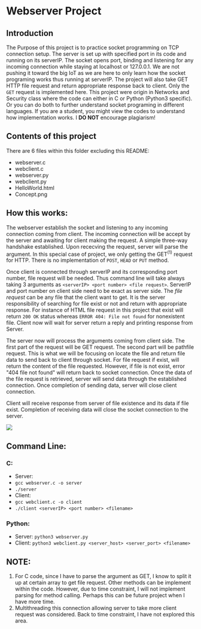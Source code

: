 # Webserver Project

## Introduction
The Purpose of this project is to practice socket programming on TCP connection setup. The server is set up with specified port in its code and running on its serverIP. The socket opens port, binding and listening for any incoming connection while staying at localhost or 127.0.0.1. We are not pushing it toward the big IoT as we are here to only learn how the socket programing works thus running at serverIP. The project will also take GET HTTP file request and return appropriate response back to client. Only the ```GET``` request is implemented here. This project were origin in Networks and Security class where the code can either in C or Python (Python3 specific). Or you can do both to further understand socket programing in different languages. If you are a student, you might view the codes to understand how implementation works. I **DO NOT** encourage plagiarism! 

## Contents of this project
There are 6 files within this folder excluding this README:
 - webserver.c
 - webclient.c
 - webserver.py
 - webclient.py
 - HelloWorld.html
 - Concept.png

## How this works:
The webserver establish the socket and listening to any incoming connection coming from client. The incoming connection will be accept by the server and awaiting for client making the request. A simple three-way handshake established. Upon rececving the request, server will parse the argument. In this special case of project, we only getting the GET<sup>(1)</sup> request for HTTP. There is no implementation of ```POST```, ```HEAD``` or ```PUT``` method. 

Once client is connected through serverIP and its corresponding port number, file request will be needed. Thus command line will take always taking 3 arguments as ```<serverIP> <port number> <file request>```. ServerIP and port number on client side need to be exact as server side. The *file request* can be any file that the client want to get. It is the server responsibility of searching for file exist or not and return with appropriate response. For instance of HTML file request in this project that exist will return ```200 OK``` status whereas ```ERROR 404: File not found``` for nonexistent file. Client now will wait for server return a reply and printing response from Server. 

The server now will process the arguments coming from client side. The first part of the request will be GET request. The second part will be pathfile request. This is what we will be focusing on locate the file and return file data to send back to client through socket. For file request if exist, will return the content of the file requested. However, if file is not exist, error "404 file not found" will return back to socket connection. Once the data of the file request is retrieved, server will send data through the established connection. Once completion of sending data, server will close client connection. 

Client will receive response from server of file existence and its data if file exist. Completion of receiving data will close the socket connection to the server. 

<img src = "https://github.com/Unknown729/Webserver-C-Python3-/blob/main/Concept.PNG" align="center">

## Command Line: 
### C:
 - Server:
  - ```gcc webserver.c -o server```
  - ```./server```
 - Client:
  - ```gcc webclient.c -o client```
  - ```./client <serverIP> <port number> <filename>```


### Python:
 - Server:
```python3 webserver.py``` 
 -  Client:
```python3 webclient.py <server_host> <server_port> <filename> ```


## NOTE:
1. For C code, since I have to parse the argument as GET, I know to split it up at certain array to get file request. Other methods can be implement within the code. However, due to time constraint, I will not implement parsing for method calling. Perhaps this can be future project when I have more time. 
2. Multithreading this connection allowing server to take more client request was considered. Back to time constraint, I have not explored this area. 
